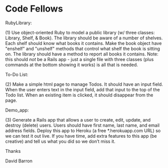 Code Fellows
============

RubyLibrary:<p>
(1) Use object-oriented Ruby to model a public library (w/ three classes: Library, Shelf, & Book). The library should be aware of a number of shelves. Each shelf should know what books it contains. Make the book object have "enshelf" and "unshelf" methods that control what shelf the book is sitting on. The library should have a method to report all books it contains. Note: this should *not* be a Rails app - just a single file with three classes (plus commands at the bottom showing it works) is all that is needed. 

To-Do List:<p>
(2) Make a simple html page to manage Todos. It should have an input field. When the user enters text in the input field, add that input to the top of the Todo list. When an existing item is clicked, it should disappear from the page.


Demo_app:<p>
(3) Generate a Rails app that allows a user to create, edit, update, and destroy (delete) users. Users should have first name, last name, and email address fields. Deploy this app to Heroku (a free *.herokuapp.com URL) so we can test it out live. If you have time, add extra features to this app (be creative) and tell us what you did so we don’t miss it.


Thanks

David Barron
